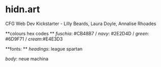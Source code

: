 # hidn.art
CFG Web Dev Kickstarter - Lilly Beards, Laura Doyle, Annalise Rhoades


**colours hex codes
**
_fuschia_: #CB48B7 /
_navy_: #2E2D4D /
_green_: #6D9F71 /
_cream_:#E4E3D3


**fonts:
**
_headings_: league spartan

_body_: neue machina
